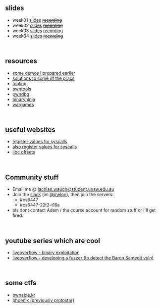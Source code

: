 ## slides
* week01 [slides](week01) [~~recording~~]()
* week02 [slides](week02) [~~recording~~]()
* week03 [slides](week03) [recording](https://youtu.be/a-cwmrc7sjo)
* week04 [slides](week04) ~~[recording]()~~

&nbsp;

## resources
* [some demos I prepared earlier](https://github.com/lachlan-waugh/demos)
* [solutions to some of the pracs](https://github.com/lachlan-waugh/6447-Labs)
* [tooling](resources/tooling)
* [pwntools](resources/pwntools)
* [pwndbg](resources/pwndbg)
* [binaryninja](resources/binja)
* [wargames](resources/wargames)

&nbsp;

## useful websites
* [register values for syscalls](http://cgi.cse.unsw.edu.au/~z5164500/syscall/)
* [also register values for syscalls](https://syscalls.w3challs.com/?arch=x86)
* [libc offsets](https://libc.blukat.me)

&nbsp;

## Community stuff
* Email me @ [lachlan.waugh@student.unsw.edu.au]()
* Join the [slack](https://seceduau.slack.com/signup) (im [@melon]()), then join the servers:
    * #cs6447
    * #cs6447-22t2-t16a
* pls dont contact Adam / the course account for random stuff or I'll get fired.

&nbsp;

## youtube series which are cool
* [liveoverflow - binary exploitation](https://www.youtube.com/watch?v=iyAyN3GFM7A&list=PLhixgUqwRTjxglIswKp9mpkfPNfHkzyeN)
* [liveoverflow - developing a fuzzer (to detect the Baron Samedit vuln)](https://www.youtube.com/watch?v=TLa2VqcGGEQ&list=PLhixgUqwRTjy0gMuT4C3bmjeZjuNQyqdx)

&nbsp;

## some ctfs
* [pwnable.kr](http://pwnable.kr/)
* [phoenix (previously protostar)](https://exploit.education/phoenix/)
